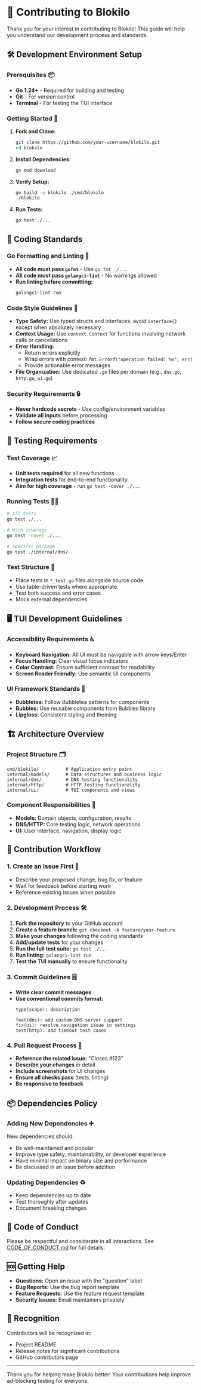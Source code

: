 # 🤝 Contributing to Blokilo

Thank you for your interest in contributing to Blokilo! This guide will help you understand our development process and standards.

## 🛠️ Development Environment Setup

### Prerequisites 📦

- **Go 1.24+** - Required for building and testing
- **Git** - For version control
- **Terminal** - For testing the TUI interface

### Getting Started 🚀

1. **Fork and Clone:**
   ```sh
   git clone https://github.com/your-username/blokilo.git
   cd blokilo
   ```

2. **Install Dependencies:**
   ```sh
   go mod download
   ```

3. **Verify Setup:**
   ```sh
   go build -o blokilo ./cmd/blokilo
   ./blokilo
   ```

4. **Run Tests:**
   ```sh
   go test ./...
   ```

## 📝 Coding Standards

### Go Formatting and Linting 🧹

- **All code must pass `gofmt`** - Use `go fmt ./...`
- **All code must pass `golangci-lint`** - No warnings allowed
- **Run linting before committing:**
  ```sh
  golangci-lint run
  ```

### Code Style Guidelines 🎨

- **Type Safety:** Use typed structs and interfaces, avoid `interface{}` except when absolutely necessary
- **Context Usage:** Use `context.Context` for functions involving network calls or cancellations
- **Error Handling:** 
  - Return errors explicitly
  - Wrap errors with context: `fmt.Errorf("operation failed: %w", err)`
  - Provide actionable error messages
- **File Organization:** Use dedicated `.go` files per domain (e.g., `dns.go`, `http.go`, `ui.go`)

### Security Requirements 🔒

- **Never hardcode secrets** - Use config/environment variables
- **Validate all inputs** before processing
- **Follow secure coding practices**

## 🧪 Testing Requirements

### Test Coverage 📈

- **Unit tests required** for all new functions
- **Integration tests** for end-to-end functionality
- **Aim for high coverage** - run `go test -cover ./...`

### Running Tests 🏃‍♂️

```sh
# All tests
go test ./...

# With coverage
go test -cover ./...

# Specific package
go test ./internal/dns/
```

### Test Structure 🧩

- Place tests in `*_test.go` files alongside source code
- Use table-driven tests where appropriate
- Test both success and error cases
- Mock external dependencies

## 🖥️ TUI Development Guidelines

### Accessibility Requirements ♿

- **Keyboard Navigation:** All UI must be navigable with arrow keys/Enter
- **Focus Handling:** Clear visual focus indicators
- **Color Contrast:** Ensure sufficient contrast for readability
- **Screen Reader Friendly:** Use semantic UI components

### UI Framework Standards 🧩

- **Bubbletea:** Follow Bubbletea patterns for components
- **Bubbles:** Use reusable components from Bubbles library
- **Lipgloss:** Consistent styling and theming

## 🏗️ Architecture Overview

### Project Structure 🗂️

```
cmd/blokilo/          # Application entry point
internal/models/      # Data structures and business logic
internal/dns/         # DNS testing functionality
internal/http/        # HTTP testing functionality
internal/ui/          # TUI components and views
```

### Component Responsibilities 🧩

- **Models:** Domain objects, configuration, results
- **DNS/HTTP:** Core testing logic, network operations
- **UI:** User interface, navigation, display logic

## 🔄 Contribution Workflow

### 1. Create an Issue First 📝

- Describe your proposed change, bug fix, or feature
- Wait for feedback before starting work
- Reference existing issues when possible

### 2. Development Process 🛠️

1. **Fork the repository** to your GitHub account
2. **Create a feature branch:** `git checkout -b feature/your-feature`
3. **Make your changes** following the coding standards
4. **Add/update tests** for your changes
5. **Run the full test suite:** `go test ./...`
6. **Run linting:** `golangci-lint run`
7. **Test the TUI manually** to ensure functionality

### 3. Commit Guidelines 🗒️

- **Write clear commit messages**
- **Use conventional commits format:**
  ```
  type(scope): description
  
  feat(dns): add custom DNS server support
  fix(ui): resolve navigation issue in settings
  test(http): add timeout test cases
  ```

### 4. Pull Request Process 🔀

- **Reference the related issue:** "Closes #123"
- **Describe your changes** in detail
- **Include screenshots** for UI changes
- **Ensure all checks pass** (tests, linting)
- **Be responsive to feedback**

## 📦 Dependencies Policy

### Adding New Dependencies ➕

New dependencies should:
- Be well-maintained and popular
- Improve type safety, maintainability, or developer experience
- Have minimal impact on binary size and performance
- Be discussed in an issue before addition

### Updating Dependencies ♻️

- Keep dependencies up to date
- Test thoroughly after updates
- Document breaking changes

## 🤗 Code of Conduct

Please be respectful and considerate in all interactions. See [CODE_OF_CONDUCT.md](CODE_OF_CONDUCT.md) for full details.

## 🆘 Getting Help

- **Questions:** Open an issue with the "question" label
- **Bug Reports:** Use the bug report template
- **Feature Requests:** Use the feature request template
- **Security Issues:** Email maintainers privately

## 🌟 Recognition

Contributors will be recognized in:
- Project README
- Release notes for significant contributions
- GitHub contributors page

---

Thank you for helping make Blokilo better! Your contributions help improve ad-blocking testing for everyone.
